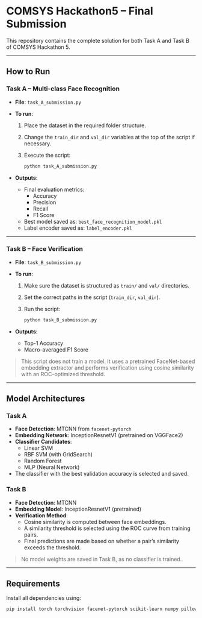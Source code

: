 # COMSYS Hackathon5 – Final Submission

This repository contains the complete solution for both Task A and Task B of COMSYS Hackathon 5.

---

## How to Run

### Task A – Multi-class Face Recognition

- **File**: `task_A_submission.py`
- **To run**:
  1. Place the dataset in the required folder structure.
  2. Change the `train_dir` and `val_dir` variables at the top of the script if necessary.
  3. Execute the script:

     ```bash
     python task_A_submission.py
     ```

- **Outputs**:
  - Final evaluation metrics:
    - Accuracy
    - Precision
    - Recall
    - F1 Score
  - Best model saved as: `best_face_recognition_model.pkl`
  - Label encoder saved as: `label_encoder.pkl`

---

### Task B – Face Verification

- **File**: `task_B_submission.py`
- **To run**:
  1. Make sure the dataset is structured as `train/` and `val/` directories.
  2. Set the correct paths in the script (`train_dir`, `val_dir`).
  3. Run the script:

     ```bash
     python task_B_submission.py
     ```

- **Outputs**:
  - Top-1 Accuracy
  - Macro-averaged F1 Score

> This script does not train a model. It uses a pretrained FaceNet-based embedding extractor and performs verification using cosine similarity with an ROC-optimized threshold.

---

## Model Architectures

### Task A

- **Face Detection**: MTCNN from `facenet-pytorch`
- **Embedding Network**: InceptionResnetV1 (pretrained on VGGFace2)
- **Classifier Candidates**:
  - Linear SVM
  - RBF SVM (with GridSearch)
  - Random Forest
  - MLP (Neural Network)
- The classifier with the best validation accuracy is selected and saved.

### Task B

- **Face Detection**: MTCNN
- **Embedding Model**: InceptionResnetV1 (pretrained)
- **Verification Method**:
  - Cosine similarity is computed between face embeddings.
  - A similarity threshold is selected using the ROC curve from training pairs.
  - Final predictions are made based on whether a pair’s similarity exceeds the threshold.

> No model weights are saved in Task B, as no classifier is trained.

---

## Requirements

Install all dependencies using:

```bash
pip install torch torchvision facenet-pytorch scikit-learn numpy pillow tqdm matplotlib
